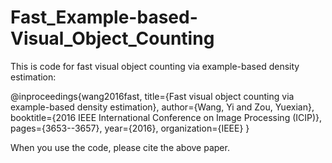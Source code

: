 # Fast_Example-based-Visual_Object_Counting
This is code for fast visual object counting via example-based density estimation:

@inproceedings{wang2016fast,
  title={Fast visual object counting via example-based density estimation},
  author={Wang, Yi and Zou, Yuexian},
  booktitle={2016 IEEE International Conference on Image Processing (ICIP)},
  pages={3653--3657},
  year={2016},
  organization={IEEE}
}

When you use the code, please cite the above paper.
